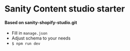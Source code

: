 # Sanity Content studio starter
#### Based on sanity-shopify-studio.git

- Fill in `manage.json`
- Adjust schema to your needs
- `$ npm run dev`